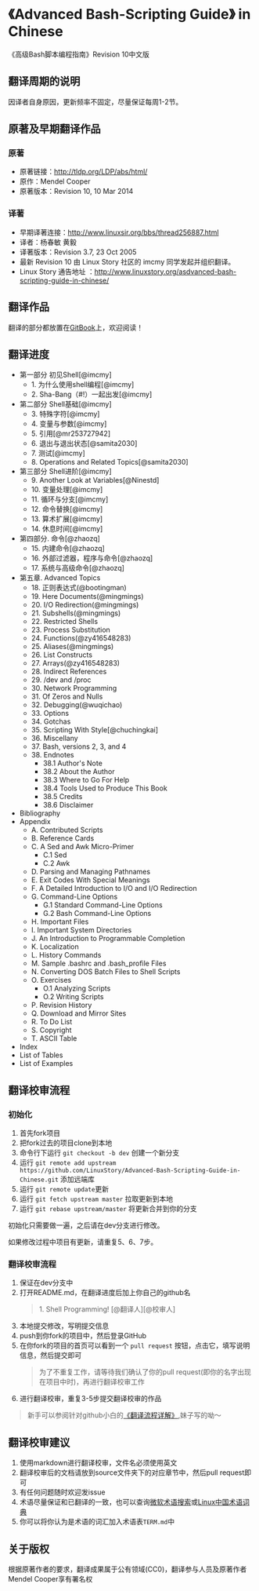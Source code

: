 # 《Advanced Bash-Scripting Guide》 in Chinese

《高级Bash脚本编程指南》Revision 10中文版

## 翻译周期的说明
因译者自身原因，更新频率不固定，尽量保证每周1-2节。

## 原著及早期翻译作品
### 原著
- 原著链接：http://tldp.org/LDP/abs/html/
- 原作：Mendel Cooper
- 原著版本：Revision 10, 10 Mar 2014

### 译著
- 早期译著连接：http://www.linuxsir.org/bbs/thread256887.html
- 译者：杨春敏 黄毅
- 译著版本：Revision 3.7, 23 Oct 2005
- 最新 Revision 10 由 Linux Story 社区的 imcmy 同学发起并组织翻译。
- Linux Story 通告地址 ：http://www.linuxstory.org/asdvanced-bash-scripting-guide-in-chinese/ 

## 翻译作品
翻译的部分都放置在[GitBook](https://www.gitbook.com/book/imcmy/advanced-bash-scripting-guide-in-chinese/details)上，欢迎阅读！

## 翻译进度

- 第一部分 初见Shell[@imcmy]
	- 1\. 为什么使用shell编程[@imcmy]
	- 2\. Sha-Bang（#!）一起出发[@imcmy]
- 第二部分 Shell基础[@imcmy]
	- 3\. 特殊字符[@imcmy]
	- 4\. 变量与参数[@imcmy]
	- 5\. 引用[@mr253727942]
	- 6\. 退出与退出状态[@samita2030]
	- 7\. 测试[@imcmy]
	- 8\. Operations and Related Topics[@samita2030]
- 第三部分 Shell进阶[@imcmy]
	- 9\. Another Look at Variables[@Ninestd]
	- 10\. 变量处理[@imcmy]
	- 11\. 循环与分支[@imcmy]
	- 12\. 命令替换[@imcmy]
	- 13\. 算术扩展[@imcmy]
	- 14\. 休息时间[@imcmy]
- 第四部分. 命令[@zhaozq]
	- 15\. 内建命令[@zhaozq]
	- 16\. 外部过滤器，程序与命令[@zhaozq]
	- 17\. 系统与高级命令[@zhaozq]
- 第五章. Advanced Topics
	- 18\. 正则表达式(@bootingman)
	- 19\. Here Documents(@mingmings)
	- 20\. I/O Redirection(@mingmings)
	- 21\. Subshells(@mingmings)
	- 22\. Restricted Shells
	- 23\. Process Substitution
	- 24\. Functions(@zy416548283)
	- 25\. Aliases(@mingmings)
	- 26\. List Constructs
	- 27\. Arrays(@zy416548283)
	- 28\. Indirect References
	- 29\. /dev and /proc
	- 30\. Network Programming
	- 31\. Of Zeros and Nulls
	- 32\. Debugging(@wuqichao)
	- 33\. Options
	- 34\. Gotchas
	- 35\. Scripting With Style[@chuchingkai]
	- 36\. Miscellany
	- 37\. Bash, versions 2, 3, and 4
	- 38\. Endnotes
		- 38.1 Author's Note
		- 38.2 About the Author
		- 38.3 Where to Go For Help
		- 38.4 Tools Used to Produce This Book
		- 38.5 Credits
		- 38.6 Disclaimer
- Bibliography
- Appendix
	- A\. Contributed Scripts
	- B\. Reference Cards
	- C\. A Sed and Awk Micro-Primer
		- C.1 Sed
		- C.2 Awk
	- D\. Parsing and Managing Pathnames
	- E\. Exit Codes With Special Meanings
	- F\. A Detailed Introduction to I/O and I/O Redirection
	- G\. Command-Line Options
		- G.1 Standard Command-Line Options
		- G.2 Bash Command-Line Options
	- H\. Important Files
	- I\. Important System Directories
	- J\. An Introduction to Programmable Completion
	- K\. Localization
	- L\. History Commands
	- M\. Sample .bashrc and .bash_profile Files
	- N\. Converting DOS Batch Files to Shell Scripts
	- O\. Exercises
		- O.1 Analyzing Scripts
		- O.2 Writing Scripts
	- P\. Revision History
	- Q\. Download and Mirror Sites
	- R\. To Do List
	- S\. Copyright
	- T\. ASCII Table
- Index
- List of Tables
- List of Examples

## 翻译校审流程
### 初始化
1. 首先fork项目
2. 把fork过去的项目clone到本地
3. 命令行下运行 `git checkout -b dev` 创建一个新分支
4. 运行 `git remote add upstream https://github.com/LinuxStory/Advanced-Bash-Scripting-Guide-in-Chinese.git` 添加远端库
5. 运行 `git remote update`更新
6. 运行 `git fetch upstream master` 拉取更新到本地
7. 运行 `git rebase upstream/master` 将更新合并到你的分支

初始化只需要做一遍，之后请在dev分支进行修改。

如果修改过程中项目有更新，请重复5、6、7步。

### 翻译校审流程
1. 保证在dev分支中
2. 打开README.md，在翻译进度后加上你自己的github名
	> 1\. Shell Programming! [@翻译人][@校审人]
3. 本地提交修改，写明提交信息
4. push到你fork的项目中，然后登录GitHub
5. 在你fork的项目的首页可以看到一个 `pull request` 按钮，点击它，填写说明信息，然后提交即可
	> 为了不重复工作，请等待我们确认了你的pull request(即你的名字出现在项目中时)，再进行翻译校审工作
6. 进行翻译校审，重复3-5步提交翻译校审的作品


> 新手可以参阅针对github小白的[《翻译流程详解》](https://github.com/LinuxStory/Advanced-Bash-Scripting-Guide-in-Chinese/wiki/%E7%BF%BB%E8%AF%91%E6%B5%81%E7%A8%8B%E8%AF%A6%E8%A7%A3),妹子写的呦～

## 翻译校审建议
1. 使用markdown进行翻译校审，文件名必须使用英文
2. 翻译校审后的文档请放到source文件夹下的对应章节中，然后pull request即可
3. 有任何问题随时欢迎发issue
4. 术语尽量保证和已翻译的一致，也可以查询[微软术语搜索](http://www.microsoft.com/Language/zh-cn/Search.aspx)或[Linux中国术语词典](https://github.com/LCTT/TranslateProject/blob/master/Dict.md)
5. 你可以将你认为是术语的词汇加入术语表`TERM.md`中

## 关于版权
根据原著作者的要求，翻译成果属于公有领域(CC0)，翻译参与人员及原著作者Mendel Cooper享有署名权
